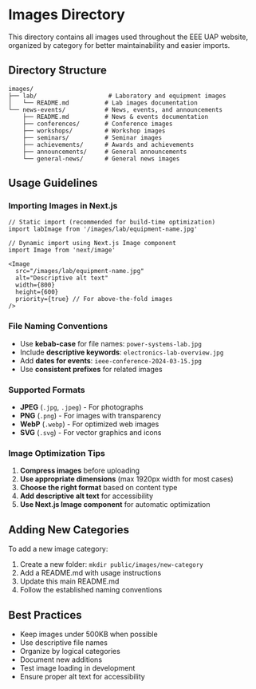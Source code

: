 # Images Directory

This directory contains all images used throughout the EEE UAP website, organized by category for better maintainability and easier imports.

## Directory Structure

```
images/
├── lab/                    # Laboratory and equipment images
│   └── README.md          # Lab images documentation
└── news-events/           # News, events, and announcements
    ├── README.md          # News & events documentation
    ├── conferences/       # Conference images
    ├── workshops/         # Workshop images
    ├── seminars/          # Seminar images
    ├── achievements/      # Awards and achievements
    ├── announcements/     # General announcements
    └── general-news/      # General news images
```

## Usage Guidelines

### Importing Images in Next.js

```tsx
// Static import (recommended for build-time optimization)
import labImage from '/images/lab/equipment-name.jpg'

// Dynamic import using Next.js Image component
import Image from 'next/image'

<Image 
  src="/images/lab/equipment-name.jpg" 
  alt="Descriptive alt text"
  width={800}
  height={600}
  priority={true} // For above-the-fold images
/>
```

### File Naming Conventions

- Use **kebab-case** for file names: `power-systems-lab.jpg`
- Include **descriptive keywords**: `electronics-lab-overview.jpg`
- Add **dates for events**: `ieee-conference-2024-03-15.jpg`
- Use **consistent prefixes** for related images

### Supported Formats

- **JPEG** (`.jpg`, `.jpeg`) - For photographs
- **PNG** (`.png`) - For images with transparency
- **WebP** (`.webp`) - For optimized web images
- **SVG** (`.svg`) - For vector graphics and icons

### Image Optimization Tips

1. **Compress images** before uploading
2. **Use appropriate dimensions** (max 1920px width for most cases)
3. **Choose the right format** based on content type
4. **Add descriptive alt text** for accessibility
5. **Use Next.js Image component** for automatic optimization

## Adding New Categories

To add a new image category:

1. Create a new folder: `mkdir public/images/new-category`
2. Add a README.md with usage instructions
3. Update this main README.md
4. Follow the established naming conventions

## Best Practices

- Keep images under 500KB when possible
- Use descriptive file names
- Organize by logical categories
- Document new additions
- Test image loading in development
- Ensure proper alt text for accessibility